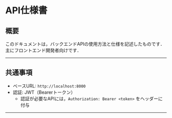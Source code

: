 # API仕様書

## 概要
このドキュメントは，バックエンドAPIの使用方法と仕様を記述したものです．主にフロントエンド開発者向けです．

---

## 共通事項

- ベースURL: `http://localhost:8000`
- 認証: JWT（Bearerトークン）
  - 認証が必要なAPIには，`Authorization: Bearer <token>` をヘッダーに付与

---
